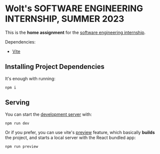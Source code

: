 # Wolt's SOFTWARE ENGINEERING INTERNSHIP, SUMMER 2023
This is the **home assignment** for the [software engineering internship](https://careers.wolt.com/en/jobs/software-engineering-intern-summer-2023/26c3bff#apply-now).

Dependencies:

* [Vite](https://vitejs.dev/)

## Installing Project Dependencies
It's enough with running:
```
npm i
```

## Serving
You can start the [development server](https://vitejs.dev/guide/cli.html#dev-server) with:
```
npm run dev
```

Or if you prefer, you can use vite's [preview](https://vitejs.dev/guide/cli.html#vite-preview) feature, which basically **builds** the project, and starts a local server with the React bundled app:
```
npm run preview
```